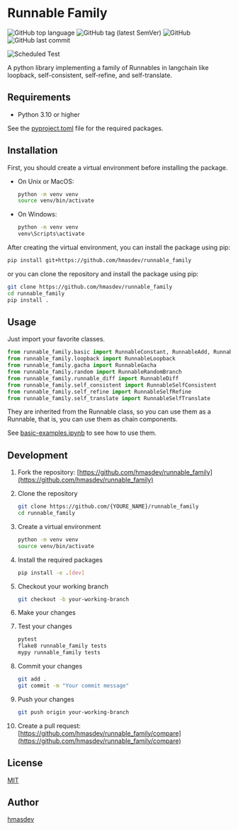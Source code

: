 # Runnable Family

![GitHub top language](https://img.shields.io/github/languages/top/hmasdev/runnable_family)
![GitHub tag (latest SemVer)](https://img.shields.io/github/v/tag/hmasdev/runnable_family?sort=semver)
![GitHub](https://img.shields.io/github/license/hmasdev/runnable_family)
![GitHub last commit](https://img.shields.io/github/last-commit/hmasdev/runnable_family)

![Scheduled Test](https://github.com/hmasdev/runnable_family/actions/workflows/tests-on-schedule.yaml/badge.svg)

A python library implementing a family of Runnables in langchain like loopback, self-consistent, self-refine, and self-translate.

## Requirements

- Python 3.10 or higher

See the [pyproject.toml](./pyproject.toml) file for the required packages.

## Installation

First, you should create a virtual environment before installing the package.

- On Unix or MacOS:

  ```bash
  python -m venv venv
  source venv/bin/activate
  ```

- On Windows:

  ```bash
  python -m venv venv
  venv\Scripts\activate
  ```

After creating the virtual environment, you can install the package using pip:

```bash
pip install git+https://github.com/hmasdev/runnable_family
```

or you can clone the repository and install the package using pip:

```bash
git clone https://github.com/hmasdev/runnable_family
cd runnable_family
pip install .
```

## Usage

Just import your favorite classes.

```python
from runnable_family.basic import RunnableConstant, RunnableAdd, RunnablePartialLambda, RunnableLog
from runnable_family.loopback import RunnableLoopback
from runnable_family.gacha import RunnableGacha
from runnable_family.random import RunnableRandomBranch
from runnable_family.runnable_diff import RunnableDiff
from runnable_family.self_consistent import RunnableSelfConsistent
from runnable_family.self_refine import RunnableSelfRefine
from runnable_family.self_translate import RunnableSelfTranslate
```

They are inherited from the Runnable class, so you can use them as a Runnable, that is, you can use them as chain components.

See [basic-examples.ipynb](./examples/basic-examples.ipynb) to see how to use them.

## Development

1. Fork the repository: [https://github.com/hmasdev/runnable_family](https://github.com/hmasdev/runnable_family)
2. Clone the repository

   ```bash
   git clone https://github.com/{YOURE_NAME}/runnable_family
   cd runnable_family
   ```

3. Create a virtual environment

   ```bash
   python -m venv venv
   source venv/bin/activate
   ```

4. Install the required packages

   ```bash
   pip install -e .[dev]
   ```

5. Checkout your working branch

   ```bash
   git checkout -b your-working-branch
   ```

6. Make your changes

7. Test your changes

   ```bash
   pytest
   flake8 runnable_family tests
   mypy runnable_family tests
   ```

8. Commit your changes

   ```bash
   git add .
   git commit -m "Your commit message"
   ```

9. Push your changes

   ```bash
   git push origin your-working-branch
   ```

10. Create a pull request: [https://github.com/hmasdev/runnable_family/compare](https://github.com/hmasdev/runnable_family/compare)

## License

[MIT](LICENSE)

## Author

[hmasdev](https://github.com/hmasdev)
